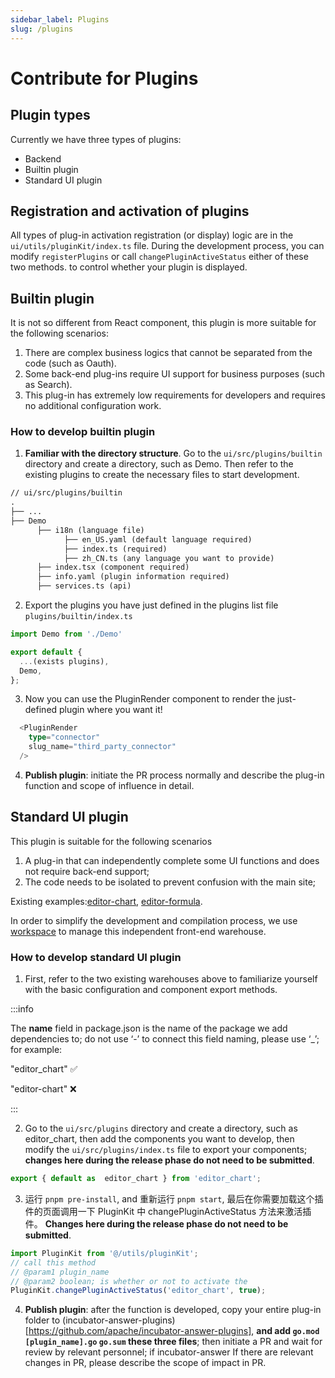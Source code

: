 ```yaml
---
sidebar_label: Plugins
slug: /plugins
---
```


# Contribute for Plugins

## Plugin types

Currently we have three types of plugins:

- Backend
- Builtin plugin
- Standard UI plugin

## Registration and activation of plugins

All types of plug-in activation registration (or display) logic are in the `ui/utils/pluginKit/index.ts` file. During the development process, you can modify `registerPlugins` or call `changePluginActiveStatus` either of these two methods. to control whether your plugin is displayed.

## Builtin plugin

It is not so different from React component, this plugin is more suitable for the following scenarios:

1. There are complex business logics that cannot be separated from the code (such as Oauth).
2. Some back-end plug-ins require UI support for business purposes (such as Search).
3. This plug-in has extremely low requirements for developers and requires no additional configuration work.

### How to develop builtin plugin

1. **Familiar with the directory structure**. Go to the `ui/src/plugins/builtin` directory and create a directory, such as Demo. Then refer to the existing plugins to create the necessary files to start development.

  ```txt
  // ui/src/plugins/builtin
  .
  ├── ...
  ├── Demo
        ├── i18n (language file)
              ├── en_US.yaml (default language required)
              ├── index.ts (required)
              ├── zh_CN.ts (any language you want to provide)
        ├── index.tsx (component required)
        ├── info.yaml (plugin information required)
        ├── services.ts (api)
  ```

2. Export the plugins you have just defined in the plugins list file `plugins/builtin/index.ts`

  ```ts
  import Demo from './Demo'

  export default {
    ...(exists plugins),
    Demo,
  };
  ```

3. Now you can use the PluginRender component to render the just-defined plugin where you want it!

  ```ts
    <PluginRender
      type="connector"
      slug_name="third_party_connector"
    />
  ```

4. **Publish plugin**: initiate the PR process normally and describe the plug-in function and scope of influence in detail.

## Standard UI plugin

This plugin is suitable for the following scenarios

1. A plug-in that can independently complete some UI functions and does not require back-end support;
2. The code needs to be isolated to prevent confusion with the main site;

Existing examples:[editor-chart](https://github.com/apache/incubator-answer-plugins/blob/main/editor-chart), [editor-formula](https://github.com/apache/incubator-answer-plugins/tree/main/editor-formula).

In order to simplify the development and compilation process, we use [workspace](https://pnpm.io/next/workspaces) to manage this independent front-end warehouse.

### How to develop standard UI plugin

1. First, refer to the two existing warehouses above to familiarize yourself with the basic configuration and component export methods.

  :::info

  The **name** field in package.json is the name of the package we add dependencies to; do not use ‘-’ to connect this field naming, please use ‘_’; for example:

  "editor_chart" ✅

  "editor-chart" ❌

  :::

2. Go to the `ui/src/plugins` directory and create a directory, such as editor_chart, then add the components you want to develop, then modify the `ui/src/plugins/index.ts` file to export your components; **changes here during the release phase do not need to be submitted**.

  ```ts
  export { default as  editor_chart } from 'editor_chart';
  ```

3. 运行 `pnpm pre-install`, and 重新运行 `pnpm start`, 最后在你需要加载这个插件的页面调用一下 PluginKit 中 changePluginActiveStatus 方法来激活插件。 **Changes here during the release phase do not need to be submitted**.

  ```ts
  import PluginKit from '@/utils/pluginKit';
  // call this method
  // @param1 plugin_name 
  // @param2 boolean; is whether or not to activate the
  PluginKit.changePluginActiveStatus('editor_chart', true);
  ```

4. **Publish plugin**: after the function is developed, copy your entire plug-in folder to (incubator-answer-plugins) [https://github.com/apache/incubator-answer-plugins], **and add  `go.mod` `[plugin_name].go` `go.sum` these three files**; then initiate a PR and wait for review by relevant personnel; if incubator-answer If there are relevant changes in PR, please describe the scope of impact in PR.
